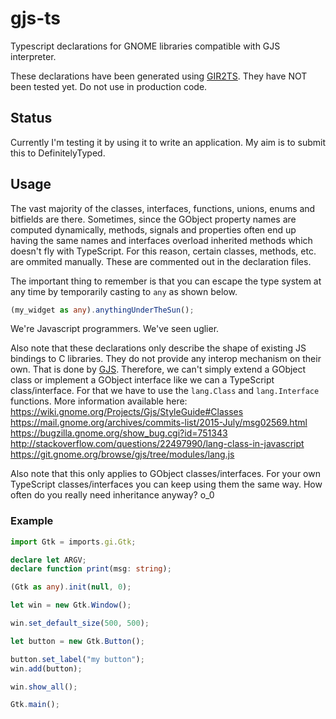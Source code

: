 # gjs-ts
Typescript declarations for GNOME libraries compatible with GJS interpreter.

These declarations have been generated using [GIR2TS][GIR2TS].
They have NOT been tested yet. Do not use in production code.

## Status
Currently I'm testing it by using it to write an application. My aim is to submit this to DefinitelyTyped.

## Usage
The vast majority of the classes, interfaces, functions, unions, enums and bitfields are there. Sometimes, since the GObject property names are computed dynamically, methods, signals and properties often end up having the same names and interfaces overload inherited methods which doesn't fly with TypeScript. For this reason, certain classes, methods, etc. are ommited manually. These are commented out in the declaration files.

The important thing to remember is that you can escape the type system at any time by temporarily casting to ```any``` as shown below.
```typescript
(my_widget as any).anythingUnderTheSun();
```
We're Javascript programmers. We've seen uglier.

Also note that these declarations only describe the shape of existing JS bindings to C libraries. They do not provide any interop mechanism on their own. That is done by [GJS][GJS]. Therefore, we can't simply extend a GObject class or implement a GObject interface like we can a TypeScript class/interface. For that we have to use the ```lang.Class``` and ```lang.Interface``` functions. More information available here:
https://wiki.gnome.org/Projects/Gjs/StyleGuide#Classes
https://mail.gnome.org/archives/commits-list/2015-July/msg02569.html
https://bugzilla.gnome.org/show_bug.cgi?id=751343
http://stackoverflow.com/questions/22497990/lang-class-in-javascript
https://git.gnome.org/browse/gjs/tree/modules/lang.js

Also note that this only applies to GObject classes/interfaces. For your own TypeScript classes/interfaces you can keep using them the same way. How often do you really need inheritance anyway? o_0

[GIR2TS]: https://github.com/niagr/GIR2TS
[GJS]: https://wiki.gnome.org/Projects/Gjs

### Example
```typescript
import Gtk = imports.gi.Gtk;

declare let ARGV;
declare function print(msg: string);

(Gtk as any).init(null, 0);

let win = new Gtk.Window();

win.set_default_size(500, 500);

let button = new Gtk.Button();

button.set_label("my button");
win.add(button);

win.show_all();

Gtk.main();
```
